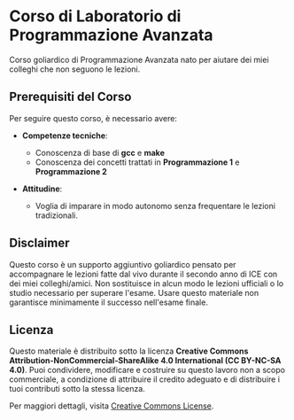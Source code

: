 # Corso di Laboratorio di Programmazione Avanzata

Corso goliardico di Programmazione Avanzata nato per aiutare dei miei colleghi che non seguono le lezioni.

## Prerequisiti del Corso

Per seguire questo corso, è necessario avere:

- **Competenze tecniche**:
    - Conoscenza di base di **gcc** e **make**
    - Conoscenza dei concetti trattati in **Programmazione 1** e **Programmazione 2**

- **Attitudine**:
    - Voglia di imparare in modo autonomo senza frequentare le lezioni tradizionali.

## Disclaimer

Questo corso è un supporto aggiuntivo goliardico pensato per accompagnare le lezioni fatte dal vivo durante il secondo anno di ICE con dei miei colleghi/amici. Non sostituisce in alcun modo le lezioni ufficiali o lo studio necessario per superare l'esame. Usare questo materiale non garantisce minimamente il successo nell'esame finale.

## Licenza

Questo materiale è distribuito sotto la licenza **Creative Commons Attribution-NonCommercial-ShareAlike 4.0 International (CC BY-NC-SA 4.0)**. Puoi condividere, modificare e costruire su questo lavoro non a scopo commerciale, a condizione di attribuire il credito adeguato e di distribuire i tuoi contributi sotto la stessa licenza.

Per maggiori dettagli, visita [Creative Commons License](https://creativecommons.org/licenses/by-nc-sa/4.0/).